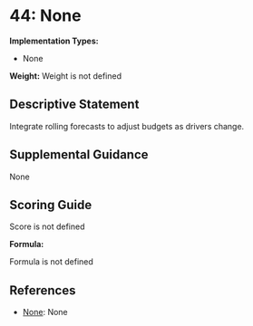# 44: None

**Implementation Types:**

- None

**Weight:** Weight is not defined

## Descriptive Statement

Integrate rolling forecasts to adjust budgets as drivers change.

## Supplemental Guidance

None

## Scoring Guide

Score is not defined

**Formula:**

Formula is not defined

## References

- [None](None): None

